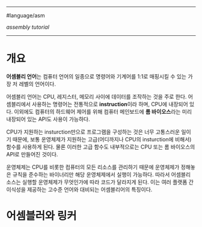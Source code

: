 
---

#language/asm 

_assembly tutorial_

---

# 개요

**어셈블리 언어**는 컴퓨터 언어의 일종으로 명령어와 기계어를 1:1로 매핑시킬 수 있는 가장 저 레벨의 언어이다.

어셈블리 언어는 CPU, 레지스터, 메모리 사이에 데이터를 조작하는 것을 주로 한다. 어셈블리에서 사용하는 명령어는 전통적으로 **instruction**이라 하며, CPU에 내장되어 있다. 이외에도 컴퓨터의 하드웨어 제어를 위해 컴퓨터 메인보드에 **롬 바이오스**라는 미리 내장되어 있는 API도 사용이 가능하다.

CPU가 지원하는 insturction만으로 프로그램을 구성하는 것은 너무 고통스러운 일이기 때문에, 보통 운영체제가 지원하는 고급(어디까지나 CPU의 insturction에 비해서) 함수를 사용하게 된다. 물론 이러한 고급 함수도 내부적으로는 CPU 또는 롬 바이오스의 API로 만들어진 것이다. 

운영체제는 CPU를 비롯한 컴퓨터의 모든 리소스를 관리하기 때문에 운영체제가 정해놓은 규칙을 준수하는 바이너리만 해당 운영체제에서 실행이 가능하다. 따라서 어셈블리 소스는 실행할 운영체제가 무엇인가에 따라 코드가 달라지게 된다. 이는 여러 플랫폼 간 이식성을 제공하는 고수준 언어와 대비되는 어셈블리어의 특징이다.

# 어셈블러와 링커

